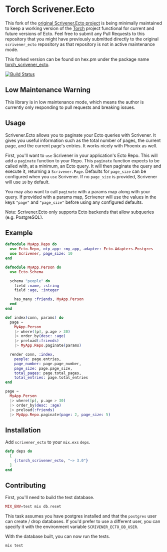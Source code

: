 # Torch Scrivener.Ecto

This fork of the [original Scrivener.Ecto project](https://github.com/drewolson/scrivener_ecto) is being minimally
maintained to keep a working version of the [Torch](https://github.com/mojotech/torch) project functional for current
and future versions of Ecto.  Feel free to submit any Pull Requests to this repository that you might have previously
submitted directly to the original `scrivener_ecto` repository as that repository is not in active maintenance mode.

This forked version can be found on hex.pm under the package name
[torch_scrivener_ecto](https://hex.pm/packages/torch_scrivener_ecto).

[![Build
Status](https://github.com/drewolson/scrivener_ecto/actions/workflows/test.yml/badge.svg?branch=master)](https://github.com/drewolson/scrivener_ecto/actions/workflows/test.yml)

## Low Maintenance Warning

This library is in low maintenance mode, which means the author is currently only responding to pull requests and breaking issues.

## Usage

Scrivener.Ecto allows you to paginate your Ecto queries with Scrivener. It gives you useful information such as the total number of pages, the current page, and the current page's entries. It works nicely with Phoenix as well.

First, you'll want to `use` Scrivener in your application's Ecto Repo. This will add a `paginate` function to your Repo. This `paginate` function expects to be called with, at a minimum, an Ecto query. It will then paginate the query and execute it, returning a `Scrivener.Page`. Defaults for `page_size` can be configured when you `use` Scrivener. If no `page_size` is provided, Scrivener will use `10` by default.

You may also want to call `paginate` with a params map along with your query. If provided with a params map, Scrivener will use the values in the keys `"page"` and `"page_size"` before using any configured defaults.

Note: Scrivener.Ecto only supports Ecto backends that allow subqueries (e.g. PostgreSQL).

## Example

```elixir
defmodule MyApp.Repo do
  use Ecto.Repo, otp_app: :my_app, adapter: Ecto.Adapters.Postgres
  use Scrivener, page_size: 10
end
```

```elixir
defmodule MyApp.Person do
  use Ecto.Schema

  schema "people" do
    field :name, :string
    field :age, :integer

    has_many :friends, MyApp.Person
  end
end
```

```elixir
def index(conn, params) do
  page =
    MyApp.Person
    |> where([p], p.age > 30)
    |> order_by(desc: :age)
    |> preload(:friends)
    |> MyApp.Repo.paginate(params)

  render conn, :index,
    people: page.entries,
    page_number: page.page_number,
    page_size: page.page_size,
    total_pages: page.total_pages,
    total_entries: page.total_entries
end
```

```elixir
page =
  MyApp.Person
  |> where([p], p.age > 30)
  |> order_by(desc: :age)
  |> preload(:friends)
  |> MyApp.Repo.paginate(page: 2, page_size: 5)
```

## Installation

Add `scrivener_ecto` to your `mix.exs` `deps`.

```elixir
defp deps do
  [
    {:torch_scrivener_ecto, "~> 3.0"}
  ]
end
```

## Contributing

First, you'll need to build the test database.

```elixir
MIX_ENV=test mix db.reset
```

This task assumes you have postgres installed and that the `postgres` user can create / drop databases. If you'd prefer to use a different user, you can specify it with the environment variable `SCRIVENER_ECTO_DB_USER`.

With the database built, you can now run the tests.

```elixir
mix test
```
